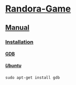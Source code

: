 # [Randora-Game](/README.md)

## [Manual](/manual/README.md)

### [Installation](/manual/installation/README.md)

#### [GDB](/manual/installation/gdb/README.md)

##### [Ubuntu](/manual/installation/gdb/ubuntu/README.md)

    sudo apt-get install gdb
